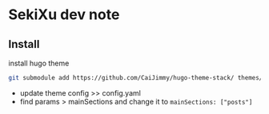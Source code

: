 # SekiXu dev note

## Install

install hugo theme

```bash
git submodule add https://github.com/CaiJimmy/hugo-theme-stack/ themes/hugo-theme-stack
```

- update theme config >> config.yaml
- find params > mainSections and change it to `mainSections: ["posts"]`

